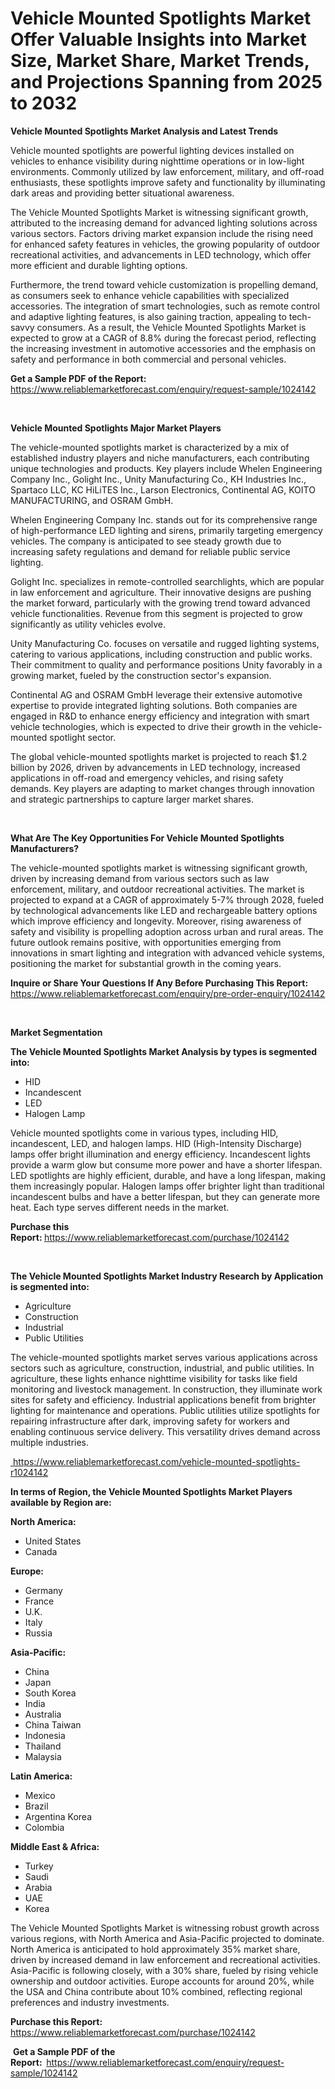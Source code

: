 <p><h1>Vehicle Mounted Spotlights Market Offer Valuable Insights into Market Size, Market Share, Market Trends, and Projections Spanning from 2025 to 2032</h1></p><p><strong>Vehicle Mounted Spotlights Market Analysis and Latest Trends</strong></p>
<p><p>Vehicle mounted spotlights are powerful lighting devices installed on vehicles to enhance visibility during nighttime operations or in low-light environments. Commonly utilized by law enforcement, military, and off-road enthusiasts, these spotlights improve safety and functionality by illuminating dark areas and providing better situational awareness.</p><p>The Vehicle Mounted Spotlights Market is witnessing significant growth, attributed to the increasing demand for advanced lighting solutions across various sectors. Factors driving market expansion include the rising need for enhanced safety features in vehicles, the growing popularity of outdoor recreational activities, and advancements in LED technology, which offer more efficient and durable lighting options. </p><p>Furthermore, the trend toward vehicle customization is propelling demand, as consumers seek to enhance vehicle capabilities with specialized accessories. The integration of smart technologies, such as remote control and adaptive lighting features, is also gaining traction, appealing to tech-savvy consumers. As a result, the Vehicle Mounted Spotlights Market is expected to grow at a CAGR of 8.8% during the forecast period, reflecting the increasing investment in automotive accessories and the emphasis on safety and performance in both commercial and personal vehicles.</p></p>
<p><strong>Get a Sample PDF of the Report:&nbsp;</strong> <a href="https://www.reliablemarketforecast.com/enquiry/request-sample/1024142?utm_campaign=3735&utm_medium=2&utm_source=Github&utm_content=ia&utm_term=18042025&utm_id=vehicle-mounted-spotlights">https://www.reliablemarketforecast.com/enquiry/request-sample/1024142</a></p>
<p>&nbsp;</p>
<p><strong>Vehicle Mounted Spotlights Major Market Players</strong></p>
<p><p>The vehicle-mounted spotlights market is characterized by a mix of established industry players and niche manufacturers, each contributing unique technologies and products. Key players include Whelen Engineering Company Inc., Golight Inc., Unity Manufacturing Co., KH Industries Inc., Spartaco LLC, KC HiLiTES Inc., Larson Electronics, Continental AG, KOITO MANUFACTURING, and OSRAM GmbH.</p><p>Whelen Engineering Company Inc. stands out for its comprehensive range of high-performance LED lighting and sirens, primarily targeting emergency vehicles. The company is anticipated to see steady growth due to increasing safety regulations and demand for reliable public service lighting.</p><p>Golight Inc. specializes in remote-controlled searchlights, which are popular in law enforcement and agriculture. Their innovative designs are pushing the market forward, particularly with the growing trend toward advanced vehicle functionalities. Revenue from this segment is projected to grow significantly as utility vehicles evolve.</p><p>Unity Manufacturing Co. focuses on versatile and rugged lighting systems, catering to various applications, including construction and public works. Their commitment to quality and performance positions Unity favorably in a growing market, fueled by the construction sector's expansion.</p><p>Continental AG and OSRAM GmbH leverage their extensive automotive expertise to provide integrated lighting solutions. Both companies are engaged in R&D to enhance energy efficiency and integration with smart vehicle technologies, which is expected to drive their growth in the vehicle-mounted spotlight sector.</p><p>The global vehicle-mounted spotlights market is projected to reach $1.2 billion by 2026, driven by advancements in LED technology, increased applications in off-road and emergency vehicles, and rising safety demands. Key players are adapting to market changes through innovation and strategic partnerships to capture larger market shares.</p></p>
<p>&nbsp;</p>
<p><strong>What Are The Key Opportunities For Vehicle Mounted Spotlights Manufacturers?</strong></p>
<p><p>The vehicle-mounted spotlights market is witnessing significant growth, driven by increasing demand from various sectors such as law enforcement, military, and outdoor recreational activities. The market is projected to expand at a CAGR of approximately 5-7% through 2028, fueled by technological advancements like LED and rechargeable battery options which improve efficiency and longevity. Moreover, rising awareness of safety and visibility is propelling adoption across urban and rural areas. The future outlook remains positive, with opportunities emerging from innovations in smart lighting and integration with advanced vehicle systems, positioning the market for substantial growth in the coming years.</p></p>
<p><strong>Inquire or Share Your Questions If Any Before Purchasing This Report:</strong> <a href="https://www.reliablemarketforecast.com/enquiry/pre-order-enquiry/1024142?utm_campaign=3735&utm_medium=2&utm_source=Github&utm_content=ia&utm_term=18042025&utm_id=vehicle-mounted-spotlights">https://www.reliablemarketforecast.com/enquiry/pre-order-enquiry/1024142</a></p>
<p>&nbsp;</p>
<p><strong>Market Segmentation</strong></p>
<p><strong>The Vehicle Mounted Spotlights Market Analysis by types is segmented into:</strong></p>
<p><ul><li>HID</li><li>Incandescent</li><li>LED</li><li>Halogen Lamp</li></ul></p>
<p><p>Vehicle mounted spotlights come in various types, including HID, incandescent, LED, and halogen lamps. HID (High-Intensity Discharge) lamps offer bright illumination and energy efficiency. Incandescent lights provide a warm glow but consume more power and have a shorter lifespan. LED spotlights are highly efficient, durable, and have a long lifespan, making them increasingly popular. Halogen lamps offer brighter light than traditional incandescent bulbs and have a better lifespan, but they can generate more heat. Each type serves different needs in the market.</p></p>
<p><strong>Purchase this Report:&nbsp;</strong><a href="https://www.reliablemarketforecast.com/purchase/1024142?utm_campaign=3735&utm_medium=2&utm_source=Github&utm_content=ia&utm_term=18042025&utm_id=vehicle-mounted-spotlights">https://www.reliablemarketforecast.com/purchase/1024142</a></p>
<p>&nbsp;</p>
<p><strong>The Vehicle Mounted Spotlights Market Industry Research by Application is segmented into:</strong></p>
<p><ul><li>Agriculture</li><li>Construction</li><li>Industrial</li><li>Public Utilities</li></ul></p>
<p><p>The vehicle-mounted spotlights market serves various applications across sectors such as agriculture, construction, industrial, and public utilities. In agriculture, these lights enhance nighttime visibility for tasks like field monitoring and livestock management. In construction, they illuminate work sites for safety and efficiency. Industrial applications benefit from brighter lighting for maintenance and operations. Public utilities utilize spotlights for repairing infrastructure after dark, improving safety for workers and enabling continuous service delivery. This versatility drives demand across multiple industries.</p></p>
<p><a href="https://www.reliablemarketforecast.com/vehicle-mounted-spotlights-r1024142?utm_campaign=3735&utm_medium=2&utm_source=Github&utm_content=ia&utm_term=18042025&utm_id=vehicle-mounted-spotlights">&nbsp;https://www.reliablemarketforecast.com/vehicle-mounted-spotlights-r1024142</a></p>
<p><strong>In terms of Region, the Vehicle Mounted Spotlights Market Players available by Region are:</strong></p>
<p>
    <p> <strong> North America: </strong>
        <ul>
            <li>United States</li>
            <li>Canada</li>
        </ul>
        </p> 
    <p> <strong> Europe: </strong>
        <ul>
            <li>Germany</li>
            <li>France</li>
            <li>U.K.</li>
            <li>Italy</li>
            <li>Russia</li>
        </ul>
        </p> 
    <p> <strong> Asia-Pacific: </strong>
        <ul>
            <li>China</li>
            <li>Japan</li>
            <li>South Korea</li>
            <li>India</li>
            <li>Australia</li>
            <li>China Taiwan</li>
            <li>Indonesia</li>
            <li>Thailand</li>
            <li>Malaysia</li>
        </ul>
        </p> 
    <p> <strong> Latin America: </strong>
        <ul>
            <li>Mexico</li>
            <li>Brazil</li>
            <li>Argentina Korea</li>
            <li>Colombia</li>
        </ul>
        </p> 
    <p> <strong> Middle East & Africa: </strong>
        <ul>
            <li>Turkey</li>
            <li>Saudi</li>
            <li>Arabia</li>
            <li>UAE</li>
            <li>Korea</li>
        </ul>
    </p>
    </p>
<p><p>The Vehicle Mounted Spotlights Market is witnessing robust growth across various regions, with North America and Asia-Pacific projected to dominate. North America is anticipated to hold approximately 35% market share, driven by increased demand in law enforcement and recreational activities. Asia-Pacific is following closely, with a 30% share, fueled by rising vehicle ownership and outdoor activities. Europe accounts for around 20%, while the USA and China contribute about 10% combined, reflecting regional preferences and industry investments.</p></p>
<p><strong>Purchase this Report: </strong><a href="https://www.reliablemarketforecast.com/purchase/1024142?utm_campaign=3735&utm_medium=2&utm_source=Github&utm_content=ia&utm_term=18042025&utm_id=vehicle-mounted-spotlights">https://www.reliablemarketforecast.com/purchase/1024142</a></p>
<p>&nbsp;<strong>Get a Sample PDF of the Report:&nbsp;&nbsp;</strong><a href="https://www.reliablemarketforecast.com/enquiry/request-sample/1024142?utm_campaign=3735&utm_medium=2&utm_source=Github&utm_content=ia&utm_term=18042025&utm_id=vehicle-mounted-spotlights">https://www.reliablemarketforecast.com/enquiry/request-sample/1024142</a></p>
<p><strong></strong></p>
<p><p></p><p></p><p></p></p>
